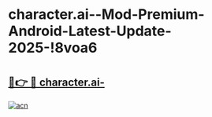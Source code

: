 # character.ai--Mod-Premium-Android-Latest-Update-2025-!8voa6

# <h2><a href="https://88a8ds.esa.edu.pl?title=character.ai-&ref=8voa6">🔗👉 🔴 character.ai-</a></h2>

[![acn](https://github.com/user-attachments/assets/0f9c940e-d8b0-45ae-aac7-cd30a18b3e1c)](https://88a8ds.esa.edu.pl?title=character.ai-&ref=8voa6)

